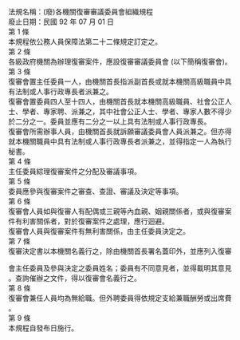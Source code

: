 法規名稱：(廢)各機關復審審議委員會組織規程  
廢止日期：民國 92 年 07 月 01 日  
第 1 條  
本規程依公務人員保障法第二十二條規定訂定之。  
第 2 條  
各級政府機關為辦理復審案件，應設復審審議委員會 (以下簡稱復審會)。  
第 3 條  
復審會置主任委員一人，由機關首長指派副首長或就本機關高級職員中具  
有法制或人事行政專長者派兼之。  
復審會置委員四人至十四人，由機關首長就本機關高級職員、社會公正人  
士、學者、專家聘、派兼之，其中社會公正人士、學者、專家人數不得少  
於二分之一。委員並應有二分之一以上具有法制或人事行政專長。  
復審會所需辦事人員，由機關首長就訴願審議委員會人員派兼之。但亦得  
就本機關職員中具有法制或人事行政專長者派兼之，並得指定一人為執行  
秘書。  
第 4 條  
主任委員綜理復審案件之分配及審議事項。  
第 5 條  
委員應參與復審案件之審查、查證、審議及決定等事項。  
第 6 條  
復審會人員如與復審人有配偶或三親等內血親、姻親關係者，或與復審案  
件有利害關係者，對於復審案件之處理，應行迴避。  
復審會人員與復審案件有無利害關係，由主任委員決定之。  
第 7 條  
復審決定書以本機關名義行之，除由機關首長署名蓋印外，並應列入復審  


會主任委員及參與決定之委員姓名；委員有不同意見者，並得載明其意見  
。查詢催辦之文件，得以復審會名義行之。  
第 8 條  
復審會兼任人員均為無給職。但外聘委員得依規定支給兼職酬勞或出席費  
。  
第 9 條  
本規程自發布日施行。  


